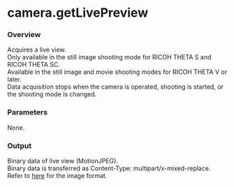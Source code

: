 # camera.getLivePreview

### Overview

Acquires a live view.   
Only available in the still image shooting mode for RICOH THETA S and RICOH THETA SC.   
Available in the still image and movie shooting modes for RICOH THETA V or later.  
 Data acquisition stops when the camera is operated, shooting is started, or the shooting mode is changed.

### Parameters

None.

### Output

Binary data of live view (MotionJPEG).   
Binary data is transferred as Content-Type: multipart/x-mixed-replace.   
Refer to [here](../../ricoh-theta-api/README.md) for the image format.

